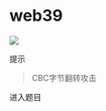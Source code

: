 # web39

![](https://bulabula-1305079562.cos.ap-guangzhou.myqcloud.com/img/1618662210435-4273031147236.png)

提示
> CBC字节翻转攻击

进入题目
